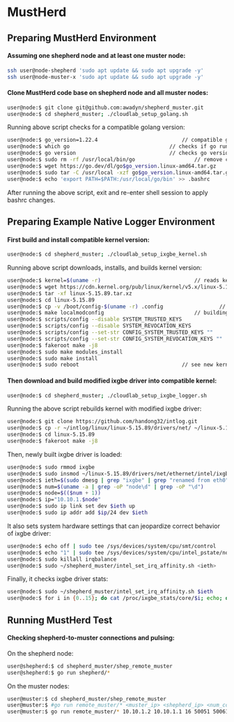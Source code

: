 # MustHerd

## Preparing MustHerd Environment
#### Assuming one shepherd node and at least one muster node:
```bash
ssh user@node-shepherd 'sudo apt update && sudo apt upgrade -y'
ssh user@node-muster-x 'sudo apt update && sudo apt upgrade -y'
```

#### Clone MustHerd code base on shepherd node and all muster nodes:
```bash
user@node:$ git clone git@github.com:awadyn/shepherd_muster.git
user@node:$ cd shepherd_muster; ./cloudlab_setup_golang.sh
```

Running above script checks for a compatible golang version:
```bash
user@node:$ go_version=1.22.4							// compatible golang version
user@node:$ which go								// checks if go runtime is installed
user@node:$ go version 								// checks go version
user@node:$ sudo rm -rf /usr/local/bin/go 					// remove current go version
user@node:$ wget https://go.dev/dl/go$go_version.linux-amd64.tar.gz		// download go version
user@node:$ sudo tar -C /usr/local -xzf go$go_version.linux-amd64.tar.gz	// install go locally
user@node:$ echo 'export PATH=$PATH:/usr/local/go/bin' >> .bashrc		// add go binary to bash shell environment
```
After running the above script, exit and re-enter shell session to apply bashrc changes.


## Preparing Example Native Logger Environment
#### First build and install compatible kernel version:
```bash
user@node:$ cd shepherd_muster; ./cloudlab_setup_ixgbe_kernel.sh
```
Running above script downloads, installs, and builds kernel version:
```bash
user@node:$ kernel=$(uname -r)								// reads kernel version
user@node:$ wget https://cdn.kernel.org/pub/linux/kernel/v5.x/linux-5.15.89.tar.xz	// downloads compatible linux kernel
user@node:$ tar -xf linux-5.15.89.tar.xz
user@node:$ cd linux-5.15.89
user@node:$ cp -v /boot/config-$(uname -r) .config 					// copies current kernel config to compatible kernel code base
user@node:$ make localmodconfig								// building kernel..
user@node:$ scripts/config --disable SYSTEM_TRUSTED_KEYS			
user@node:$ scripts/config --disable SYSTEM_REVOCATION_KEYS
user@node:$ scripts/config --set-str CONFIG_SYSTEM_TRUSTED_KEYS ""
user@node:$ scripts/config --set-str CONFIG_SYSTEM_REVOCATION_KEYS ""
user@node:$ fakeroot make -j8
user@node:$ sudo make modules_install
user@node:$ sudo make install
user@node:$ sudo reboot									// see new kernel version after reboot

```
#### Then download and build modified ixgbe driver into compatible kernel:
```bash
user@node:$ cd shepherd_muster; ./cloudlab_setup_ixgbe_logger.sh
```
Running the above script rebuilds kernel with modified ixgbe driver:
```bash
user@node:$ git clone https://github.com/handong32/intlog.git
user@node:$ cp -r ~/intlog/linux/linux-5.15.89/drivers/net/ ~/linux-5.15.89/drivers/
user@node:$ cd linux-5.15.89
user@node:$ fakeroot make -j8
```

Then, newly built ixgbe driver is loaded:
```bash
user@node:$ sudo rmmod ixgbe
user@node:$ sudo insmod ~/linux-5.15.89/drivers/net/ethernet/intel/ixgbe/ixgbe.ko
user@node:$ ieth=$(sudo dmesg | grep "ixgbe" | grep "renamed from eth0" | tail -n 2 | head -n 1 | grep -oP "enp\ds\df\d")
user@node:$ num=$(uname -a | grep -oP "node\d" | grep -oP "\d")
user@node:$ node=$(($num + 1))
user@node:$ ip="10.10.1.$node"
user@node:$ sudo ip link set dev $ieth up
user@node:$ sudo ip addr add $ip/24 dev $ieth
```

It also sets system hardware settings that can jeopardize correct behavior of ixgbe driver:
```bash
user@node:$ echo off | sudo tee /sys/devices/system/cpu/smt/control
user@node:$ echo "1" | sudo tee /sys/devices/system/cpu/intel_pstate/no_turbo
user@node:$ sudo killall irqbalance
user@node:$ sudo ~/shepherd_muster/intel_set_irq_affinity.sh <ieth>
```

Finally, it checks ixgbe driver stats:
```bash
user@node:$ sudo ~/shepherd_muster/intel_set_irq_affinity.sh $ieth
user@node:$ for i in {0..15}; do cat /proc/ixgbe_stats/core/$i; echo; done
```

## Running MustHerd Test
#### Checking shepherd-to-muster connections and pulsing:
On the shepherd node:
```bash
user@shepherd:$ cd shepherd_muster/shep_remote_muster
user@shepherd:$ go run shepherd/*
```

On the muster nodes:
```bash
user@muster:$ cd shepherd_muster/shep_remote_muster
user@muster:$ #go run remote_muster/* <muster_ip> <shepherd_ip> <num_cores> <pluse_port> <log_port> <ctrl_port> <coord_port> <optional_ip_idx>
user@muster:$ go run remote_muster/* 10.10.1.2 10.10.1.1 16 50051 50061 50071 50081
```

